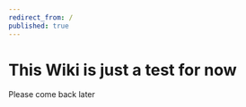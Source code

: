 ```yaml
---
redirect_from: /
published: true
---
```


# This Wiki is just a test for now
Please come back later
